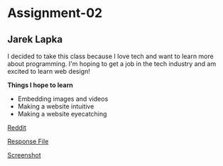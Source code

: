 # Assignment-02
## Jarek Lapka

I decided to take this class because I love tech and want to learn more about programming. I'm hoping to get a job in the tech industry and am excited to learn web design!

**Things I hope to learn**
- Embedding images and videos
- Making a website intuitive
- Making a website eyecatching

[Reddit](https://www.reddit.com/)

[Response File](./responses.txt)

[Screenshot](./images/screenshot.PNG)
